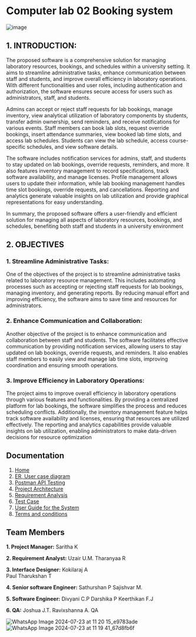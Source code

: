 # Computer lab 02 Booking system

![image](https://github.com/user-attachments/assets/4c6d4f22-76ea-469f-9ba5-e7e3e1b70557)

## 1. INTRODUCTION: 

The proposed software is a comprehensive solution for managing laboratory 
resources, bookings, and schedules within a university setting. It aims to streamline 
administrative tasks, enhance communication between staff and students, and 
improve overall efficiency in laboratory operations. With different functionalities 
and user roles, including authentication and authorization, the software ensures 
secure access for users such as administrators, staff, and students.
   
Admins can accept or reject staff requests for lab bookings, manage inventory, 
view analytical utilization of laboratory components by students, transfer admin 
ownership, send reminders, and receive notifications for various events. Staff 
members can book lab slots, request override bookings, insert attendance 
summaries, view booked lab time slots, and access lab schedules. Students can 
view the lab schedule, access course-specific schedules, and view software details.
   
The software includes notification services for admins, staff, and students to stay 
updated on lab bookings, override requests, reminders, and more. It also features 
inventory management to record specifications, track software availability, and 
manage licenses. Profile management allows users to update their information, 
while lab booking management handles time slot bookings, override requests, and 
cancellations. Reporting and analytics generate valuable insights on lab utilization 
and provide graphical representations for easy understanding.
   
In summary, the proposed software offers a user-friendly and efficient solution for 
managing all aspects of laboratory resources, bookings, and schedules, benefiting 
both staff and students in a university environment

## 2. OBJECTIVES 
### 1. Streamline Administrative Tasks:
  One of the objectives of the project is to 
  streamline administrative tasks related to laboratory resource 
  management. This includes automating processes such as accepting or 
  rejecting staff requests for lab bookings, managing inventory, and 
  generating reports. By reducing manual effort and improving efficiency, 
  the software aims to save time and resources for administrators.
### 2. Enhance Communication and Collaboration:
  Another objective of the 
  project is to enhance communication and collaboration between staff 
  and students. The software facilitates effective communication by 
  providing notification services, allowing users to stay updated on lab 
  bookings, override requests, and reminders. It also enables staff 
  members to easily view and manage lab time slots, improving 
  coordination and ensuring smooth operations.
### 3. Improve Efficiency in Laboratory Operations:
  The project aims to improve 
  overall efficiency in laboratory operations through various features and 
  functionalities. By providing a centralized platform for lab bookings, the 
  software simplifies the process and reduces scheduling conflicts.
  Additionally, the inventory management feature helps track software 
  availability and licenses, ensuring that resources are utilized effectively. 
  The reporting and analytics capabilities provide valuable insights on lab 
  utilization, enabling administrators to make data-driven decisions for 
  resource optimization



## Documentation
1. [Home](https://github.com/SathurshanPrabaharan/CO2-lab-booking-app-backend/wiki/1.-Home)
2. [ER, User case diagram ](https://github.com/SathurshanPrabaharan/CO2-lab-booking-app-backend/wiki/2.-ER-,-Use-Case-,-Activity,-Sequence-Diagrams)
3. [Postman API Testing](https://github.com/SathurshanPrabaharan/CO2-lab-booking-app-backend/wiki/3.-Postman-API-Testing)
4. [Project Architecture](https://github.com/SathurshanPrabaharan/CO2-lab-booking-app-backend/wiki/4.-Project-Architecture)
5. [Requirement Analysis](https://github.com/SathurshanPrabaharan/CO2-lab-booking-app-backend/wiki/5.-Requirement-Analysis)
6. [Test Case](https://github.com/SathurshanPrabaharan/CO2-lab-booking-app-backend/wiki/6.-Test-Case)
7. [User Guide for the System](https://github.com/SathurshanPrabaharan/CO2-lab-booking-app-backend/wiki/7.-User-Guide-for-the-System)
8. [Terms and conditions](https://github.com/SathurshanPrabaharan/CO2-lab-booking-app-backend/wiki/8.-Terms-and-Conditions)

## Team Members 

**1. Project Manager:**
Saritha K 
    
**2. Requirement Analyst:**
Uzair U.M. 
Tharanyaa R  
    
**3. Interface Designer:**
Kokilaraj A  
Paul Tharukshan T 

**4. Senior software Engineer:** 
Sathurshan P 
Sajishvar M. 

**5. Software Engineer:** 
Divyani C.P 
Darshika P
Keerthikan F.J 

**6. QA:** 
Joshua J.T. 
Ravixshanna A. QA

![WhatsApp Image 2024-07-23 at 11 20 15_e9783ade](https://github.com/user-attachments/assets/19949cb6-c327-486f-b23f-d70d91ee0396)
![WhatsApp Image 2024-07-23 at 11 19 41_67d8fb6f](https://github.com/user-attachments/assets/cc0bd063-a2fc-4845-8614-b17e898dcd63)







  

   
